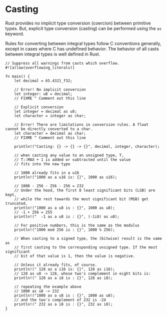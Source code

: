 # Casting

Rust provides no implicit type conversion (coercion) between primitive types.
But, explicit type conversion (casting) can be performed using the `as` keyword.

Rules for converting between integral types follow C conventions generally,
except in cases where C has undefined behavior. The behavior of all casts
between integral types is well defined in Rust.

```rust,editable,ignore,mdbook-runnable
// Suppress all warnings from casts which overflow.
#![allow(overflowing_literals)]

fn main() {
    let decimal = 65.4321_f32;

    // Error! No implicit conversion
    let integer: u8 = decimal;
    // FIXME ^ Comment out this line

    // Explicit conversion
    let integer = decimal as u8;
    let character = integer as char;

    // Error! There are limitations in conversion rules. A float cannot be directly converted to a char.
    let character = decimal as char;
    // FIXME ^ Comment out this line

    println!("Casting: {} -> {} -> {}", decimal, integer, character);

    // when casting any value to an unsigned type, T,
    // T::MAX + 1 is added or subtracted until the value
    // fits into the new type

    // 1000 already fits in a u16
    println!("1000 as a u16 is: {}", 1000 as u16);

    // 1000 - 256 - 256 - 256 = 232
    // Under the hood, the first 8 least significant bits (LSB) are kept,
    // while the rest towards the most significant bit (MSB) get truncated.
    println!("1000 as a u8 is : {}", 1000 as u8);
    // -1 + 256 = 255
    println!("  -1 as a u8 is : {}", (-1i8) as u8);

    // For positive numbers, this is the same as the modulus
    println!("1000 mod 256 is : {}", 1000 % 256);

    // When casting to a signed type, the (bitwise) result is the same as
    // first casting to the corresponding unsigned type. If the most significant
    // bit of that value is 1, then the value is negative.

    // Unless it already fits, of course.
    println!(" 128 as a i16 is: {}", 128 as i16);
    // 128 as u8 -> 128, whose two's complement in eight bits is:
    println!(" 128 as a i8 is : {}", 128 as i8);

    // repeating the example above
    // 1000 as u8 -> 232
    println!("1000 as a u8 is : {}", 1000 as u8);
    // and the two's complement of 232 is -24
    println!(" 232 as a i8 is : {}", 232 as i8);
}
```
